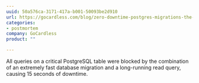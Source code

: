 ```yaml
---
uuid: 50a576ca-3171-417a-b001-50093be2d910
url: https://gocardless.com/blog/zero-downtime-postgres-migrations-the-hard-parts/
categories:
- postmortem
company: GoCardless
product: ""

---
```


All queries on a critical PostgreSQL table were blocked by the combination of an extremely fast database migration and a long-running read query, causing 15 seconds of downtime.
